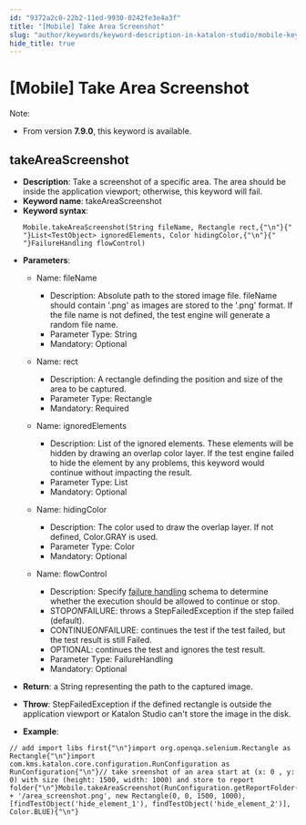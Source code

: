 ```yaml
---
id: "9372a2c0-22b2-11ed-9930-0242fe3e4a3f"
title: "[Mobile] Take Area Screenshot"
slug: "author/keywords/keyword-description-in-katalon-studio/mobile-keywords/mobile-take-area-screenshot"
hide_title: true
---
```


# <a id="id_0" class="anchor_top_offset"/><a id="ariaid-title1" class="anchor_top_offset"/>[Mobile] Take Area Screenshot

                        
<div xmlns="http://www.w3.org/1999/xhtml" className="note note note_note" id="id_0__id"><span className="note__title">Note:</span> 
  <ul className="ul"><li className="li">
      <p className="p">From version <strong className="ph b">7.9.0</strong>, this keyword is available.</p>
    </li></ul>
</div>
        

## <a id="id_0__id_1" class="anchor_top_offset"/>takeAreaScreenshot

                        
<ul xmlns="http://www.w3.org/1999/xhtml" className="ul"><li className="li"> <strong className="ph b">Description</strong>: Take a screenshot of a specific area. The area should be inside the application viewport; otherwise, this keyword will fail.</li><li className="li"> <strong className="ph b">Keyword name</strong>: takeAreaScreenshot</li><li className="li"> <strong className="ph b">Keyword syntax</strong>: <pre className="pre codeblock"><code>Mobile.takeAreaScreenshot(String fileName, Rectangle rect,{"\n"}{"               "}List&lt;TestObject&gt; ignoredElements, Color hidingColor,{"\n"}{"               "}FailureHandling flowControl)</code></pre>   </li><li className="li">     <p className="p"> <strong className="ph b">Parameters</strong>:</p>     <ul className="ul"><li className="li">         <p className="p">Name: fileName</p>         <ul className="ul"><li className="li">Description: Absolute path to the stored image file. fileName should contain '.png' as images are stored to the '.png' format. If the file name is not defined, the test engine will generate a random file name.</li><li className="li">Parameter Type: String</li><li className="li">Mandatory: Optional</li></ul>       </li><li className="li">         <p className="p">Name: rect</p>         <ul className="ul"><li className="li">Description: A rectangle definding the position and size of the area to be captured.</li><li className="li">Parameter Type: Rectangle</li><li className="li">Mandatory: Required</li></ul>       </li><li className="li">         <p className="p">Name: ignoredElements</p>         <ul className="ul"><li className="li">Description: List of the ignored elements. These elements will be hidden by drawing an overlap color layer. If the test engine failed to hide the element by any problems, this keyword would continue without impacting the result.</li><li className="li">Parameter Type: List </li><li className="li">Mandatory: Optional</li></ul>       </li><li className="li">         <p className="p">Name: hidingColor</p>         <ul className="ul"><li className="li">Description: The color used to draw the overlap layer. If not defined, Color.GRAY is used.</li><li className="li">Parameter Type: Color</li><li className="li">Mandatory: Optional</li></ul>       </li><li className="li">         <p className="p">Name: flowControl</p>         <ul className="ul"><li className="li">Description: Specify <a className="xref" href="/docs/maintenance/configure-failure-handling-settings-in-katalon-studio">failure handling</a> schema to determine whether the execution should be allowed to continue or stop.</li><li className="li">STOP<em className="ph i">ON</em>FAILURE: throws a StepFailedException if the step failed (default).</li><li className="li">CONTINUE<em className="ph i">ON</em>FAILURE: continues the test if the test failed, but the test result is still Failed.</li><li className="li">OPTIONAL: continues the test and ignores the test result.</li><li className="li">Parameter Type: FailureHandling</li><li className="li">Mandatory: Optional</li></ul>       </li></ul>   </li><li className="li">     <p className="p"> <strong className="ph b">Return</strong>: a String representing the path to the captured image.</p>   </li><li className="li">     <p className="p"> <strong className="ph b">Throw</strong>: StepFailedException if the defined rectangle is outside the application viewport or Katalon Studio can't store the image in the disk.</p>   </li><li className="li">     <p className="p"> <strong className="ph b">Example</strong>:</p>   </li></ul> 
            
<pre xmlns="http://www.w3.org/1999/xhtml" className="pre codeblock"><code>// add import libs first{"\n"}import org.openqa.selenium.Rectangle as Rectangle{"\n"}import com.kms.katalon.core.configuration.RunConfiguration as RunConfiguration{"\n"}// take sreenshot of an area start at (x: 0 , y: 0) with size (height: 1500, width: 1000) and store to report folder{"\n"}Mobile.takeAreaScreenshot(RunConfiguration.getReportFolder() + '/area_screenshot.png', new Rectangle(0, 0, 1500, 1000), [findTestObject('hide_element_1'), findTestObject('hide_element_2')], Color.BLUE){"\n"}</code></pre> 
        
